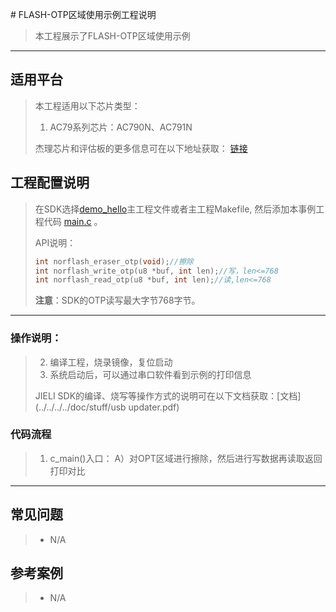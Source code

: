 ﻿﻿# FLASH-OTP区域使用示例工程说明

> 本工程展示了FLASH-OTP区域使用示例

---

## 适用平台

> 本工程适用以下芯片类型：
> 1. AC79系列芯片：AC790N、AC791N
>
> 杰理芯片和评估板的更多信息可在以下地址获取：
> [链接](https://shop321455197.taobao.com/?spm=a230r.7195193.1997079397.2.2a6d391d3n5udo)

## 工程配置说明

> 在SDK选择[demo_hello](../../../../apps/demo_hello/board)主工程文件或者主工程Makefile, 然后添加本事例工程代码 [main.c](main.c) 。
>
> API说明：
>
> ```c
> int norflash_eraser_otp(void);//擦除
> int norflash_write_otp(u8 *buf, int len);//写，len<=768
> int norflash_read_otp(u8 *buf, int len);//读,len<=768
> ```
>
> **注意**：SDK的OTP读写最大字节768字节。

---



### 操作说明：

> 2. 编译工程，烧录镜像，复位启动
> 3. 系统启动后，可以通过串口软件看到示例的打印信息
>
> JIELI SDK的编译、烧写等操作方式的说明可在以下文档获取：[文档](../../../../doc/stuff/usb updater.pdf)

### 代码流程

> 1. c_main()入口：
>     A）对OPT区域进行擦除，然后进行写数据再读取返回打印对比
---

## 常见问题

> * N/A
>

## 参考案例

> * N/A

